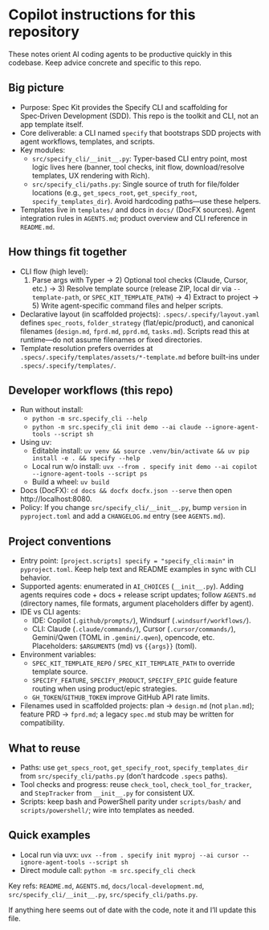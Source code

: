 # Copilot instructions for this repository

These notes orient AI coding agents to be productive quickly in this codebase. Keep advice concrete and specific to this repo.

## Big picture
- Purpose: Spec Kit provides the Specify CLI and scaffolding for Spec‑Driven Development (SDD). This repo is the toolkit and CLI, not an app template itself.
- Core deliverable: a CLI named `specify` that bootstraps SDD projects with agent workflows, templates, and scripts.
- Key modules:
  - `src/specify_cli/__init__.py`: Typer-based CLI entry point, most logic lives here (banner, tool checks, init flow, download/resolve templates, UX rendering with Rich).
  - `src/specify_cli/paths.py`: Single source of truth for file/folder locations (e.g., `get_specs_root`, `get_specify_root`, `specify_templates_dir`). Avoid hardcoding paths—use these helpers.
- Templates live in `templates/` and docs in `docs/` (DocFX sources). Agent integration rules in `AGENTS.md`; product overview and CLI reference in `README.md`.

## How things fit together
- CLI flow (high level):
  1) Parse args with Typer → 2) Optional tool checks (Claude, Cursor, etc.) → 3) Resolve template source (release ZIP, local dir via `--template-path`, or `SPEC_KIT_TEMPLATE_PATH`) → 4) Extract to project → 5) Write agent-specific command files and helper scripts.
- Declarative layout (in scaffolded projects): `.specs/.specify/layout.yaml` defines `spec_roots`, `folder_strategy` (flat/epic/product), and canonical filenames (`design.md`, `fprd.md`, `pprd.md`, `tasks.md`). Scripts read this at runtime—do not assume filenames or fixed directories.
- Template resolution prefers overrides at `.specs/.specify/templates/assets/*-template.md` before built-ins under `.specs/.specify/templates/`.

## Developer workflows (this repo)
- Run without install:
  - `python -m src.specify_cli --help`
  - `python -m src.specify_cli init demo --ai claude --ignore-agent-tools --script sh`
- Using uv:
  - Editable install: `uv venv && source .venv/bin/activate && uv pip install -e . && specify --help`
  - Local run w/o install: `uvx --from . specify init demo --ai copilot --ignore-agent-tools --script ps`
  - Build a wheel: `uv build`
- Docs (DocFX): `cd docs && docfx docfx.json --serve` then open http://localhost:8080.
- Policy: If you change `src/specify_cli/__init__.py`, bump `version` in `pyproject.toml` and add a `CHANGELOG.md` entry (see `AGENTS.md`).

## Project conventions
- Entry point: `[project.scripts] specify = "specify_cli:main"` in `pyproject.toml`. Keep help text and README examples in sync with CLI behavior.
- Supported agents: enumerated in `AI_CHOICES` (`__init__.py`). Adding agents requires code + docs + release script updates; follow `AGENTS.md` (directory names, file formats, argument placeholders differ by agent).
- IDE vs CLI agents:
  - IDE: Copilot (`.github/prompts/`), Windsurf (`.windsurf/workflows/`).
  - CLI: Claude (`.claude/commands/`), Cursor (`.cursor/commands/`), Gemini/Qwen (TOML in `.gemini/.qwen`), opencode, etc. Placeholders: `$ARGUMENTS` (md) vs `{{args}}` (toml).
- Environment variables:
  - `SPEC_KIT_TEMPLATE_REPO` / `SPEC_KIT_TEMPLATE_PATH` to override template source.
  - `SPECIFY_FEATURE`, `SPECIFY_PRODUCT`, `SPECIFY_EPIC` guide feature routing when using product/epic strategies.
  - `GH_TOKEN`/`GITHUB_TOKEN` improve GitHub API rate limits.
- Filenames used in scaffolded projects: plan → `design.md` (not `plan.md`); feature PRD → `fprd.md`; a legacy `spec.md` stub may be written for compatibility.

## What to reuse
- Paths: use `get_specs_root`, `get_specify_root`, `specify_templates_dir` from `src/specify_cli/paths.py` (don’t hardcode `.specs` paths).
- Tool checks and progress: reuse `check_tool`, `check_tool_for_tracker`, and `StepTracker` from `__init__.py` for consistent UX.
- Scripts: keep bash and PowerShell parity under `scripts/bash/` and `scripts/powershell/`; wire into templates as needed.

## Quick examples
- Local run via uvx: `uvx --from . specify init myproj --ai cursor --ignore-agent-tools --script sh`
- Direct module call: `python -m src.specify_cli check`

Key refs: `README.md`, `AGENTS.md`, `docs/local-development.md`, `src/specify_cli/__init__.py`, `src/specify_cli/paths.py`.

If anything here seems out of date with the code, note it and I’ll update this file.
